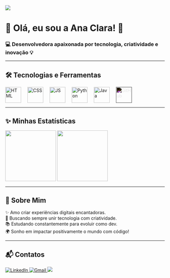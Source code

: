 <img src="https://capsule-render.vercel.app/api?type=waving&color=ff79c6&height=100&section=footer"/>

# 🌸 Olá, eu sou a Ana Clara! 👋
### 💻 Desenvolvedora apaixonada por tecnologia, criatividade e inovação 💡

---
## 🛠️ Tecnologias e Ferramentas

<div style="display: flex; gap: 20px; align-items: center;">

<img src="https://cdn.jsdelivr.net/gh/devicons/devicon/icons/html5/html5-original.svg" title="HTML5" alt="HTML" width="50"/>
<img src="https://cdn.jsdelivr.net/gh/devicons/devicon/icons/css3/css3-original.svg" title="CSS3" alt="CSS" width="50"/>
<img src="https://cdn.jsdelivr.net/gh/devicons/devicon/icons/javascript/javascript-original.svg" title="JavaScript" alt="JS" width="50"/>
<img src="https://cdn.jsdelivr.net/gh/devicons/devicon/icons/python/python-original.svg" title="Python" alt="Python" width="50"/>
<img src="https://cdn.jsdelivr.net/gh/devicons/devicon/icons/java/java-original.svg" title="Java" alt="Java" width="50"/>
<img src="https://cdn.jsdelivr.net/gh/devicons/devicon/icons/github/github-original.svg" title="GitHub" alt="GitHub" width="50" style="filter: invert(1);"/>

</div>

---

## ✨ Minhas Estatísticas

<img height="160em" src="https://github-readme-stats.vercel.app/api?username=anaclarafontineles&show_icons=true&theme=tokyonight&title_color=ff79c6&icon_color=bd93f9&text_color=f8f8f2&bg_color=282a36"/>
<img height="160em" src="https://github-readme-stats.vercel.app/api/top-langs/?username=anaclarafontineles&layout=compact&theme=tokyonight&title_color=ff79c6&text_color=f8f8f2&bg_color=282a36"/>

---

## 🌈 Sobre Mim

✨ Amo criar experiências digitais encantadoras.  
🎨 Buscando sempre unir tecnologia com criatividade.  
📚 Estudando constantemente para evoluir como dev.  
🌍 Sonho em impactar positivamente o mundo com código!

---

## 📬 Contatos

<a href="https://www.linkedin.com/in/ana-clara-fontineles-bb96b22a5" target="_blank">
  <img src="https://img.shields.io/badge/LinkedIn-%230077B5.svg?&style=for-the-badge&logo=linkedin&logoColor=white" alt="LinkedIn"/>
</a>
<a href="mailto:anaclarafontinelescosta@gmail.com" target="_blank">
  <img src="https://img.shields.io/badge/Gmail-%23D14836.svg?&style=for-the-badge&logo=gmail&logoColor=white" alt="Gmail"/>
</a>

<img src="https://capsule-render.vercel.app/api?type=waving&color=ff79c6&height=100&section=footer"/>

